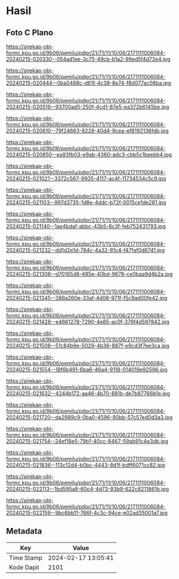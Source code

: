 # Hasil

## Foto C Plano

https://sirekap-obj-formc.kpu.go.id/9b06/pemilu/pdpr/21/71/11/10/06/2171111006084-20240215-020330--054ad1ee-3c75-49cb-b1a2-99ed5f4d72e4.jpg

https://sirekap-obj-formc.kpu.go.id/9b06/pemilu/pdpr/21/71/11/10/06/2171111006084-20240215-020444--0ba0488c-d61f-4c38-8e74-f8d077ac08ba.jpg

https://sirekap-obj-formc.kpu.go.id/9b06/pemilu/pdpr/21/71/11/10/06/2171111006084-20240215-020519--93700ad5-250f-4cd1-87e5-ea372b6145be.jpg

https://sirekap-obj-formc.kpu.go.id/9b06/pemilu/pdpr/21/71/11/10/06/2171111006084-20240215-020610--79f24663-8228-40d4-9cea-ef8192136fdb.jpg

https://sirekap-obj-formc.kpu.go.id/9b06/pemilu/pdpr/21/71/11/10/06/2171111006084-20240215-020850--ea93fb03-e9ab-4360-adc3-cbb5c1beebb4.jpg

https://sirekap-obj-formc.kpu.go.id/9b06/pemilu/pdpr/21/71/11/10/06/2171111006084-20240215-021021--3372c567-9935-4117-ac4f-11734534c5c9.jpg

https://sirekap-obj-formc.kpu.go.id/9b06/pemilu/pdpr/21/71/11/10/06/2171111006084-20240215-021103--997d3735-1d8e-4ddc-b72f-0015ce1de281.jpg

https://sirekap-obj-formc.kpu.go.id/9b06/pemilu/pdpr/21/71/11/10/06/2171111006084-20240215-021140--1ae4bdaf-abbc-43b5-8c3f-feb752431793.jpg

https://sirekap-obj-formc.kpu.go.id/9b06/pemilu/pdpr/21/71/11/10/06/2171111006084-20240215-021232--dd1d2e1d-784c-4a32-81c4-f47faf0d6741.jpg

https://sirekap-obj-formc.kpu.go.id/9b06/pemilu/pdpr/21/71/11/10/06/2171111006084-20240215-021308--d70165d8-485e-40bd-9678-ce0baa9d4b2a.jpg

https://sirekap-obj-formc.kpu.go.id/9b06/pemilu/pdpr/21/71/11/10/06/2171111006084-20240215-021345--388a260e-33af-4d08-971f-f5c9ad00fe42.jpg

https://sirekap-obj-formc.kpu.go.id/9b06/pemilu/pdpr/21/71/11/10/06/2171111006084-20240215-021428--e4661278-7290-4e85-ac0f-376f4d597842.jpg

https://sirekap-obj-formc.kpu.go.id/9b06/pemilu/pdpr/21/71/11/10/06/2171111006084-20240215-021508--51c84b9e-5029-4b36-887f-e9cd3f7ee3ca.jpg

https://sirekap-obj-formc.kpu.go.id/9b06/pemilu/pdpr/21/71/11/10/06/2171111006084-20240215-021554--18f6b491-6ba6-46a4-9118-014019e92596.jpg

https://sirekap-obj-formc.kpu.go.id/9b06/pemilu/pdpr/21/71/11/10/06/2171111006084-20240215-021632--4244b172-aa46-4b70-881b-de7b87766b1e.jpg

https://sirekap-obj-formc.kpu.go.id/9b06/pemilu/pdpr/21/71/11/10/06/2171111006084-20240215-021720--da2989c9-0ba0-4596-90bb-57c57ed0d3a3.jpg

https://sirekap-obj-formc.kpu.go.id/9b06/pemilu/pdpr/21/71/11/10/06/2171111006084-20240215-021754--24ef18e5-79b1-40cc-8467-59ab91c4e3db.jpg

https://sirekap-obj-formc.kpu.go.id/9b06/pemilu/pdpr/21/71/11/10/06/2171111006084-20240215-021836--113c12d4-b0bc-4443-8d1f-bdff6071cc82.jpg

https://sirekap-obj-formc.kpu.go.id/9b06/pemilu/pdpr/21/71/11/10/06/2171111006084-20240215-022113--1bd595a8-60c4-4d73-93b9-622c8211861b.jpg

https://sirekap-obj-formc.kpu.go.id/9b06/pemilu/pdpr/21/71/11/10/06/2171111006084-20240215-022159--9bc6bb11-766f-4c3c-94ce-e02ad35001a7.jpg


## Metadata

| Key        | Value               |
| ---------- | ------------------- |
| Time Stamp | 2024-02-17 13:05:41 |
| Kode Dapil | 2101                |



